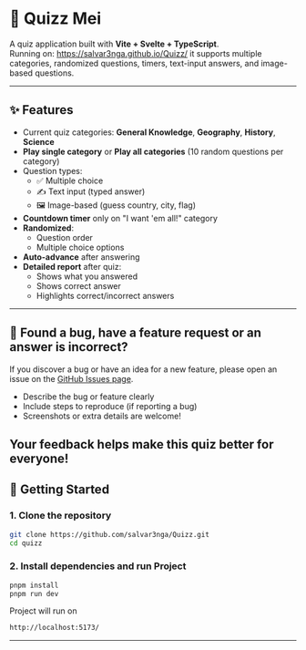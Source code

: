 # 🧠 Quizz Mei

A quiz application built with **Vite + Svelte + TypeScript**.  
Running on: https://salvar3nga.github.io/Quizz/ it supports multiple categories, randomized questions, timers, text-input answers, and image-based questions.

---

## ✨ Features

- Current quiz categories: **General Knowledge**, **Geography**, **History**, **Science**
- **Play single category** or **Play all categories** (10 random questions per category)
- Question types:
  - ✅ Multiple choice
  - ✍️ Text input (typed answer)
  - 🖼️ Image-based (guess country, city, flag)
- **Countdown timer** only on "I want 'em all!" category
- **Randomized**:
  - Question order
  - Multiple choice options
- **Auto-advance** after answering
- **Detailed report** after quiz:
  - Shows what you answered
  - Shows correct answer
  - Highlights correct/incorrect answers

---

## 🐞 Found a bug, have a feature request or an answer is incorrect?

If you discover a bug or have an idea for a new feature, please open an issue on the [GitHub Issues page](https://github.com/salvar3nga/Quizz/issues).

- Describe the bug or feature clearly
- Include steps to reproduce (if reporting a bug)
- Screenshots or extra details are welcome!

## Your feedback helps make this quiz better for everyone!

## 🚀 Getting Started

### 1. Clone the repository

```bash
git clone https://github.com/salvar3nga/Quizz.git
cd quizz
```

### 2. Install dependencies and run Project

```bash
pnpm install
pnpm run dev
```

Project will run on

```bash
http://localhost:5173/
```

---
